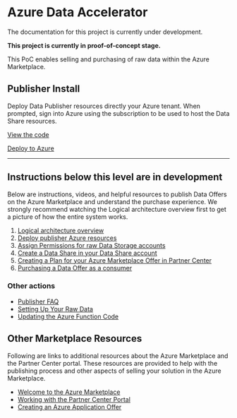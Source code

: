 # Azure Data Accelerator

The documentation for this project is currently under development.

**This project is currently in proof-of-concept stage.**

This PoC enables selling and purchasing of raw data within the Azure Marketplace.

## Publisher Install

Deploy Data Publisher resources directly your Azure tenant. When prompted, sign into Azure using the subscription to be used to host the Data Share resources.

[View the code](https://github.com/Azure/commercial-marketplace-data-offer-accelerator/tree/adls-gen-2)

[Deploy to Azure](https://portal.azure.com/#create/Microsoft.Template/uri/https%3A%2F%2Fraw.githubusercontent.com%2FAzure%2Fcommercial-marketplace-data-offer-accelerator%2Fadls-gen-2%2Finstall%2Fpublisher-azure%2Fazuredeploy.json)

---

## Instructions below this level are in development

Below are instructions, videos, and helpful resources to publish Data Offers on the Azure Marketplace and understand the purchase experience. We strongly recommend watching the Logical architecture overview first to get a picture of how the entire system works.

1. [Logical architecture overview](docs/Architecture.md)
1. [Deploy publisher Azure resources](docs/PublisherDeployToAzure.md)
1. [Assign Permissions for raw Data Storage accounts](docs/SetPermissionsOnRawData.md)
1. [Create a Data Share in your Data Share account](docs/CreateDataShare.md)
1. [Creating a Plan for your Azure Marketplace Offer in Partner Center](docs/CreatePlan.md)
1. [Purchasing a Data Offer as a consumer](docs/PurchaseDataOffer.md)

### Other actions

- [Publisher FAQ](./docs/PublisherFaq.md)
- [Setting Up Your Raw Data](docs/RawData.md)
- [Updating the Azure Function Code](docs/UpdateFunction.md)


## Other Marketplace Resources

Following are links to additional resources about the Azure Marketplace and the Partner Center portal. These resources are provided to help with the publishing process and other aspects of selling your solution in the Azure Marketplace.

- [Welcome to the Azure Marketplace](https://docs.microsoft.com/en-us/azure/marketplace/)
- [Working with the Partner Center Portal](https://docs.microsoft.com/en-us/azure/marketplace/partner-center-portal/commercial-marketplace-overview)
- [Creating an Azure Application Offer](https://docs.microsoft.com/en-us/azure/marketplace/partner-center-portal/create-new-azure-apps-offer)
